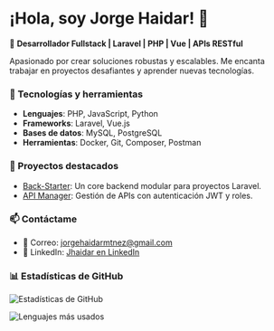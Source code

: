 # ¡Hola, soy Jorge Haidar! 👋

🚀 **Desarrollador Fullstack | Laravel | PHP | Vue | APIs RESTful**

Apasionado por crear soluciones robustas y escalables. Me encanta trabajar en proyectos desafiantes y aprender nuevas tecnologías.

### 🔧 Tecnologías y herramientas
- **Lenguajes**: PHP, JavaScript, Python
- **Frameworks**: Laravel, Vue.js
- **Bases de datos**: MySQL, PostgreSQL
- **Herramientas**: Docker, Git, Composer, Postman

### 🌟 Proyectos destacados
- [Back-Starter](https://github.com/jhaidar/back-starter): Un core backend modular para proyectos Laravel.
- [API Manager](https://github.com/jhaidar/api-manager): Gestión de APIs con autenticación JWT y roles.

### 📫 Contáctame
- 📧 Correo: [jorgehaidarmtnez@gmail.com](mailto:jorgehaidarmtnez@gmail.com)
- 💼 LinkedIn: [Jhaidar en LinkedIn](https://linkedin.com/in/jorge-haidar)

### 📊 Estadísticas de GitHub
![Estadísticas de GitHub](https://github-readme-stats.vercel.app/api?username=jorgehaidar&show_icons=true&theme=radical)

![Lenguajes más usados](https://github-readme-stats.vercel.app/api/top-langs/?username=jorgehaidar&layout=compact&theme=radical)
